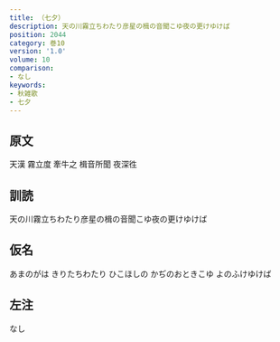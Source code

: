 ```yaml
---
title: （七夕）
description: 天の川霧立ちわたり彦星の楫の音聞こゆ夜の更けゆけば
position: 2044
category: 巻10
version: '1.0'
volume: 10
comparison:
- なし
keywords:
- 秋雑歌
- 七夕
---
```


## 原文

天漢 霧立度 牽牛之 楫音所聞 夜深徃

## 訓読

天の川霧立ちわたり彦星の楫の音聞こゆ夜の更けゆけば

## 仮名

あまのがは きりたちわたり ひこほしの かぢのおときこゆ よのふけゆけば

## 左注

なし
